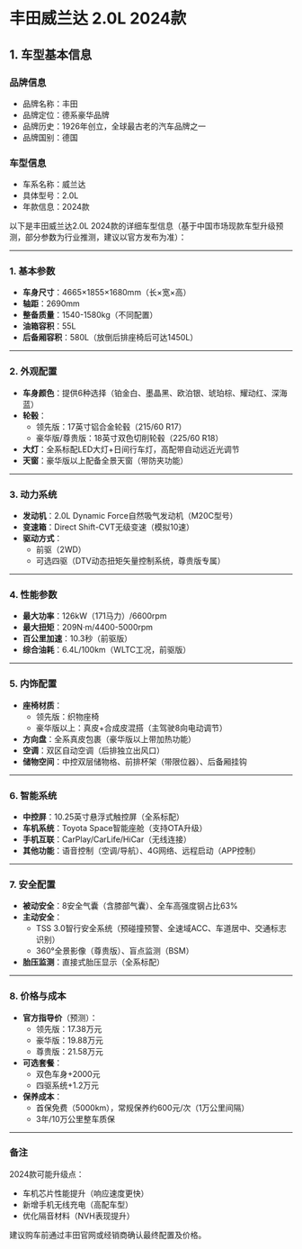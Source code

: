 
# 丰田威兰达 2.0L 2024款
## 1. 车型基本信息
### 品牌信息
- 品牌名称：丰田
- 品牌定位：德系豪华品牌
- 品牌历史：1926年创立，全球最古老的汽车品牌之一
- 品牌国别：德国

### 车型信息
- 车系名称：威兰达
- 具体型号：2.0L
- 年款信息：2024款

以下是丰田威兰达2.0L 2024款的详细车型信息（基于中国市场现款车型升级预测，部分参数为行业推测，建议以官方发布为准）：

---

### **1. 基本参数**
- **车身尺寸**：4665×1855×1680mm（长×宽×高）  
- **轴距**：2690mm  
- **整备质量**：1540-1580kg（不同配置）  
- **油箱容积**：55L  
- **后备厢容积**：580L（放倒后排座椅后可达1450L）  

---

### **2. 外观配置**
- **车身颜色**：提供6种选择（铂金白、墨晶黑、欧泊银、琥珀棕、耀动红、深海蓝）  
- **轮毂**：  
  - 领先版：17英寸铝合金轮毂（215/60 R17）  
  - 豪华版/尊贵版：18英寸双色切削轮毂（225/60 R18）  
- **大灯**：全系标配LED大灯+日间行车灯，高配带自动远近光调节  
- **天窗**：豪华版以上配备全景天窗（带防夹功能）  

---

### **3. 动力系统**
- **发动机**：2.0L Dynamic Force自然吸气发动机（M20C型号）  
- **变速箱**：Direct Shift-CVT无级变速（模拟10速）  
- **驱动方式**：  
  - 前驱（2WD）  
  - 可选四驱（DTV动态扭矩矢量控制系统，尊贵版专属）  

---

### **4. 性能参数**  
- **最大功率**：126kW（171马力）/6600rpm  
- **最大扭矩**：209N·m/4400-5000rpm  
- **百公里加速**：10.3秒（前驱版）  
- **综合油耗**：6.4L/100km（WLTC工况，前驱版）  

---

### **5. 内饰配置**  
- **座椅材质**：  
  - 领先版：织物座椅  
  - 豪华版以上：真皮+合成皮混搭（主驾驶8向电动调节）  
- **方向盘**：全系真皮包裹（豪华版以上带加热功能）  
- **空调**：双区自动空调（后排独立出风口）  
- **储物空间**：中控双层储物格、前排杯架（带限位器）、后备厢挂钩  

---

### **6. 智能系统**  
- **中控屏**：10.25英寸悬浮式触控屏（全系标配）  
- **车机系统**：Toyota Space智能座舱（支持OTA升级）  
- **手机互联**：CarPlay/CarLife/HiCar（无线连接）  
- **其他功能**：语音控制（空调/导航）、4G网络、远程启动（APP控制）  

---

### **7. 安全配置**  
- **被动安全**：8安全气囊（含膝部气囊）、全车高强度钢占比63%  
- **主动安全**：  
  - TSS 3.0智行安全系统（预碰撞预警、全速域ACC、车道居中、交通标志识别）  
  - 360°全景影像（尊贵版）、盲点监测（BSM）  
- **胎压监测**：直接式胎压显示（全系标配）  

---

### **8. 价格与成本**  
- **官方指导价**（预测）：  
  - 领先版：17.38万元  
  - 豪华版：19.88万元  
  - 尊贵版：21.58万元  
- **可选套餐**：  
  - 双色车身+2000元  
  - 四驱系统+1.2万元  
- **保养成本**：  
  - 首保免费（5000km），常规保养约600元/次（1万公里间隔）  
  - 3年/10万公里整车质保  

---

### **备注**  
2024款可能升级点：  
- 车机芯片性能提升（响应速度更快）  
- 新增手机无线充电（高配车型）  
- 优化隔音材料（NVH表现提升）  

建议购车前通过丰田官网或经销商确认最终配置及价格。
